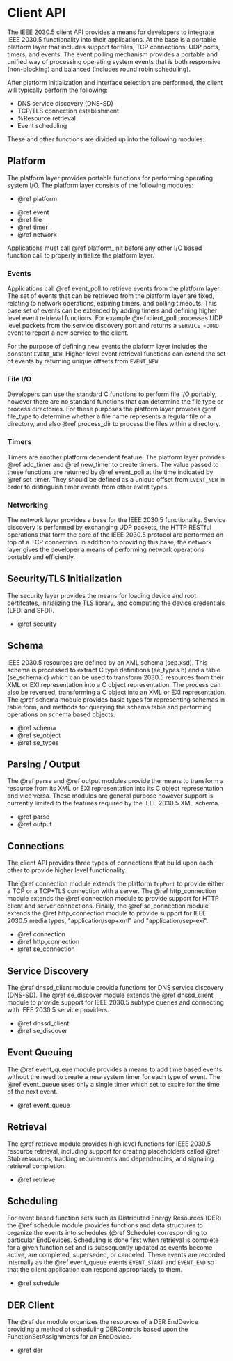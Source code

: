 Client API
==========

The IEEE 2030.5 client API provides a means for developers to integrate IEEE
2030.5 functionality into their applications. At the base is a portable
platform layer that includes support for files, TCP connections, UDP ports,
timers, and events. The event polling mechanism provides a portable and unified
way of processing operating system events that is both responsive
(non-blocking) and balanced (includes round robin scheduling).

After platform initialization and interface selection are performed, the client
will typically perform the following:

-   DNS service discovery (DNS-SD)
-   TCP/TLS connection establishment
-   %Resource retrieval
-   Event scheduling

These and other functions are divided up into the following modules:

Platform
--------

The platform layer provides portable functions for performing operating system
I/O. The platform layer consists of the following modules:

-   @ref platform
  *  @ref event
  *  @ref file
  *  @ref timer
  *  @ref network

Applications must call @ref platform_init before any other I/O based function
call to properly initialize the platform layer.

### Events

Applications call @ref event_poll to retrieve events from the platform layer.
The set of events that can be retrieved from the platform layer are fixed,
relating to network operations, expiring timers, and polling timeouts. This
base set of events can be extended by adding timers and defining higher level
event retrieval functions. For example @ref client_poll processes UDP level
packets from the service discovery port and returns a `SERVICE_FOUND` event to
report a new service to the client.

For the purpose of defining new events the plaform layer includes the constant
`EVENT_NEW`. Higher level event retrieval functions can extend the set of events
by returning unique offsets from `EVENT_NEW`.

### File I/O

Developers can use the standard C functions to perform file I/O portably,
however there are no standard functions that can determine the file type or
process directories. For these purposes the platform layer provides
@ref file_type to determine whether a file name represents a regular file or a
directory, and also @ref process_dir to process the files within a directory.

### Timers

Timers are another platform dependent feature. The platform layer provides
@ref add_timer and @ref new_timer to create timers. The value passed to these
functions are returned by @ref event_poll at the time indicated by
@ref set_timer. They should be defined as a unique offset from `EVENT_NEW` in
order to distinguish timer events from other event types.

### Networking

The network layer provides a base for the IEEE 2030.5 functionality. Service
discovery is performed by exchanging UDP packets, the HTTP RESTful operations
that form the core of the IEEE 2030.5 protocol are performed on top of a TCP
connection. In addition to providing this base, the network layer gives the
developer a means of performing network operations portably and efficiently.

Security/TLS Initialization
---------------------------

The security layer provides the means for loading device and root certifcates,
initializing the TLS library, and computing the device credentials (LFDI and
SFDI).

-   @ref security

Schema
------

IEEE 2030.5 resources are defined by an XML schema (sep.xsd). This schema is
processed to extract C type definitions (se_types.h) and a table (se_schema.c)
which can be used to transform 2030.5 resources from their XML or EXI
representation into a C object representation. The process can also be
reversed, transforming a C object into an XML or EXI representation. The
@ref schema module provides basic types for representing schemas in table form,
and methods for querying the schema table and performing operations on schema
based objects.

-   @ref schema
-   @ref se_object
-   @ref se_types

Parsing / Output
----------------

The @ref parse and @ref output modules provide the means to transform a
resource from its XML or EXI representation into its C object representation
and vice versa. These modules are general purpose however support is currently
limited to the features required by the IEEE 2030.5 XML schema.

-   @ref parse
-   @ref output

Connections
-----------

The client API provides three types of connections that build upon each other
to provide higher level functionality.

The @ref connection module extends the platform `TcpPort` to provide either a
TCP or a TCP+TLS connection with a server.  The @ref http_connection module
extends the @ref connection module to provide support for HTTP client and
server connections. Finally, the @ref se_connection module extends the
@ref http_connection module to provide support for IEEE 2030.5 media types,
"application/sep+xml" and "application/sep-exi".

-   @ref connection
-   @ref http_connection
-   @ref se_connection

Service Discovery
-----------------

The @ref dnssd_client module provide functions for DNS service discovery
(DNS-SD). The @ref se_discover module extends the @ref dnssd_client module to
provide support for IEEE 2030.5 subtype queries and connecting with IEEE 2030.5
service providers.

-   @ref dnssd_client
-   @ref se_discover

Event Queuing
-------------

The @ref event_queue module provides a means to add time based events without
the need to create a new system timer for each type of event. The
@ref event_queue uses only a single timer which set to expire for the time of
the next event.

-   @ref event_queue

Retrieval
---------

The @ref retrieve module provides high level functions for IEEE 2030.5 resource
retrieval, including support for creating placeholders called @ref Stub
resources, tracking requirements and dependencies, and signaling retrieval
completion.

-   @ref retrieve

Scheduling
----------
For event based function sets such as Distributed Energy Resources (DER) the
@ref schedule module provides functions and data structures to organize the
events into schedules (@ref Schedule) corresponding to particular EndDevices.
Scheduling is done first when retrieval is complete for a given function set
and is subsequently updated as events become active, are completed, superseded,
or canceled. These events are recorded internally as the @ref event_queue
events `EVENT_START` and `EVENT_END` so that the client application can respond
appropriately to them.

-   @ref schedule

DER Client
----------

The @ref der module organizes the resources of a DER EndDevice providing a
method of scheduling DERControls based upon the FunctionSetAssignments for an
EndDevice.

-   @ref der
